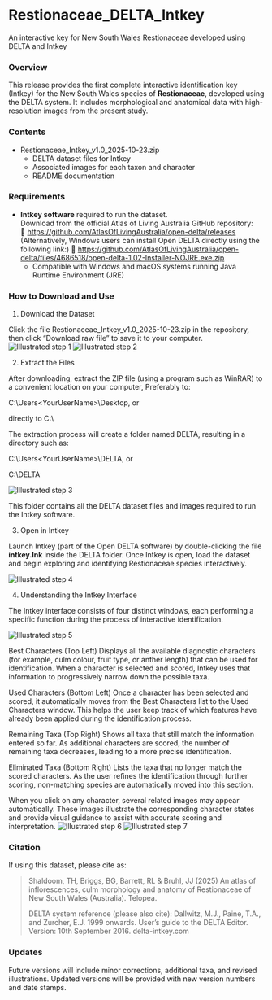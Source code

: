# Restionaceae_DELTA_Intkey
An interactive key for New South Wales Restionaceae developed using DELTA and Intkey

### Overview
This release provides the first complete interactive identification key (Intkey) for the New South Wales species of **Restionaceae**, developed using the DELTA system. It includes morphological and anatomical data with high-resolution images from the present study.

### Contents
- Restionaceae_Intkey_v1.0_2025-10-23.zip
  - DELTA dataset files for Intkey
  - Associated images for each taxon and character
  - README documentation

### Requirements
- **Intkey software** required to run the dataset.  
  Download from the official Atlas of Living Australia GitHub repository:  
  🔗 https://github.com/AtlasOfLivingAustralia/open-delta/releases  
(Alternatively, Windows users can install Open DELTA directly using the following link:)
🔗 https://github.com/AtlasOfLivingAustralia/open-delta/files/4686518/open-delta-1.02-Installer-NOJRE.exe.zip
  - Compatible with Windows and macOS systems running Java Runtime Environment (JRE)

### How to Download and Use
1. Download the Dataset


Click the file Restionaceae_Intkey_v1.0_2025-10-23.zip in the repository, then click “Download raw file” to save it to your computer.
![Illustrated step 1](illustrated%20images/Fig1.png) 
![Illustrated step 2](illustrated%20images/Fig2.png) 

2. Extract the Files


After downloading, extract the ZIP file (using a program such as WinRAR) to a convenient location on your computer, Preferably to:

C:\Users\<YourUserName>\Desktop, or

directly to C:\

The extraction process will create a folder named DELTA, resulting in a directory such as:

C:\Users\<YourUserName>\DELTA, or

C:\DELTA

![Illustrated step 3](illustrated%20images/Fig3.png) 

This folder contains all the DELTA dataset files and images required to run the Intkey software.

3. Open in Intkey


Launch Intkey (part of the Open DELTA software) by double-clicking the file **intkey.lnk** inside the DELTA folder.
Once Intkey is open, load the dataset and begin exploring and identifying Restionaceae species interactively.

![Illustrated step 4](illustrated%20images/Fig4.png)

4. Understanding the Intkey Interface

The Intkey interface consists of four distinct windows, each performing a specific function during the process of interactive identification.

![Illustrated step 5](illustrated%20images/Fig5.png) 

Best Characters (Top Left)
Displays all the available diagnostic characters (for example, culm colour, fruit type, or anther length) that can be used for identification.
When a character is selected and scored, Intkey uses that information to progressively narrow down the possible taxa.

Used Characters (Bottom Left)
Once a character has been selected and scored, it automatically moves from the Best Characters list to the Used Characters window.
This helps the user keep track of which features have already been applied during the identification process.

Remaining Taxa (Top Right)
Shows all taxa that still match the information entered so far.
As additional characters are scored, the number of remaining taxa decreases, leading to a more precise identification.

Eliminated Taxa (Bottom Right)
Lists the taxa that no longer match the scored characters.
As the user refines the identification through further scoring, non-matching species are automatically moved into this section.

When you click on any character, several related images may appear automatically.
These images illustrate the corresponding character states and provide visual guidance to assist with accurate scoring and interpretation.
![Illustrated step 6](illustrated%20images/Fig6.png) 
![Illustrated step 7](illustrated%20images/Fig7.png) 

### Citation
If using this dataset, please cite as:
> Shaldoom, TH, Briggs, BG, Barrett, RL & Bruhl, JJ (2025) An atlas of inflorescences, culm morphology and anatomy of Restionaceae of New South Wales (Australia). Telopea.​
> 
> DELTA system reference (please also cite):
Dallwitz, M.J., Paine, T.A., and Zurcher, E.J. 1999 onwards. User’s guide to the DELTA Editor. Version: 10th September 2016. delta-intkey.com

### Updates
Future versions will include minor corrections, additional taxa, and revised illustrations. Updated versions will be provided with new version numbers and date stamps.

